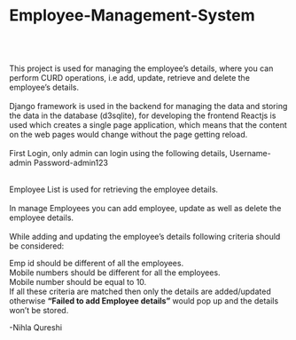 # Employee-Management-System

<br/>
<br/>
<br/>
This project is used for managing the employee’s details, where you can perform CURD operations, i.e add, update, retrieve and delete the employee’s details. 
<br/>
<br/>
Django framework is used in the backend for managing the data and storing the data in the database (d3sqlite), for developing the frontend Reactjs is used which creates a single page application, which means that the content on the web pages would change without the page getting reload. 
<br/>
<br/>
First Login, only admin can login using the following details, 
Username-admin 
Password-admin123 
<br/>
<br/>

 
Employee List is used for retrieving the employee details. 
<br/>
<br/>
In manage Employees you can add employee, update as well as delete the employee details. 
<br/>
<br/>
While adding and updating the employee’s details following criteria should be considered:
<br/>

Emp id should be different of all the employees.
<br/>
Mobile numbers should be different for all the employees.
<br/>
Mobile number should be equal to 10.
<br/>
If all these criteria are matched then only the details are added/updated otherwise <b> “Failed to add Employee details”</b> would pop up and the details won’t be stored. 


-Nihla Qureshi
